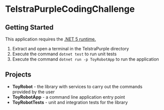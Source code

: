 # TelstraPurpleCodingChallenge

## Getting Started

This application requires the [.NET 5 runtime.](https://dotnet.microsoft.com/download)

1. Extract and open a terminal in the TelstraPurple directory
2. Execute the command `dotnet test` to run unit tests
3. Execute the command `dotnet run -p ToyRobotApp` to run the application

## Projects

* **ToyRobot** - the library with services to carry out the commands provided by the user
* **ToyRobotApp** - a command line application entry point
* **ToyRobotTests** - unit and integration tests for the library
